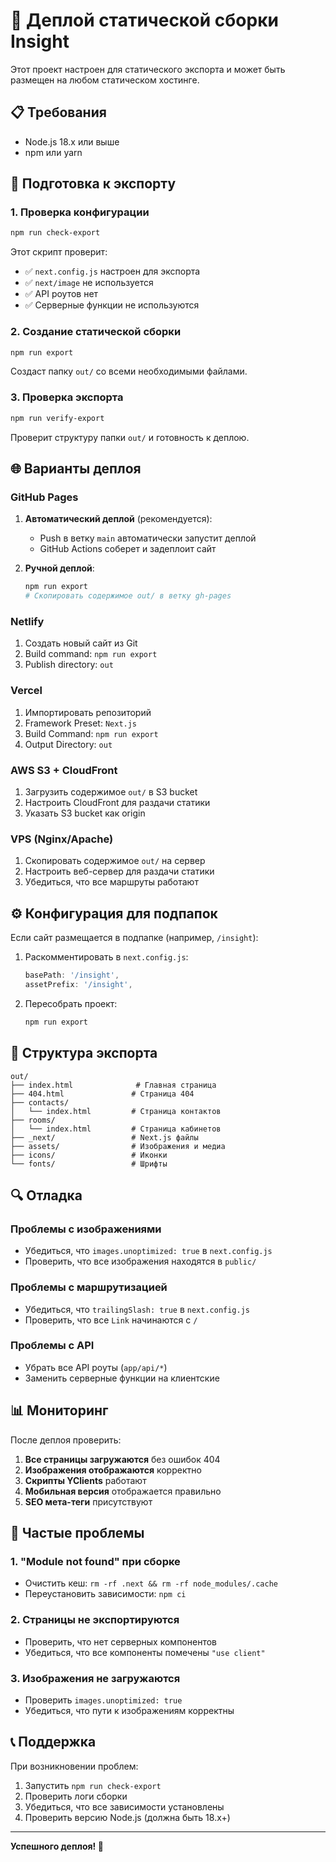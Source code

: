 # 🚀 Деплой статической сборки Insight

Этот проект настроен для статического экспорта и может быть размещен на любом статическом хостинге.

## 📋 Требования

- Node.js 18.x или выше
- npm или yarn

## 🔧 Подготовка к экспорту

### 1. Проверка конфигурации

```bash
npm run check-export
```

Этот скрипт проверит:
- ✅ `next.config.js` настроен для экспорта
- ✅ `next/image` не используется
- ✅ API роутов нет
- ✅ Серверные функции не используются

### 2. Создание статической сборки

```bash
npm run export
```

Создаст папку `out/` со всеми необходимыми файлами.

### 3. Проверка экспорта

```bash
npm run verify-export
```

Проверит структуру папки `out/` и готовность к деплою.

## 🌐 Варианты деплоя

### GitHub Pages

1. **Автоматический деплой** (рекомендуется):
   - Push в ветку `main` автоматически запустит деплой
   - GitHub Actions соберет и задеплоит сайт

2. **Ручной деплой**:
   ```bash
   npm run export
   # Скопировать содержимое out/ в ветку gh-pages
   ```

### Netlify

1. Создать новый сайт из Git
2. Build command: `npm run export`
3. Publish directory: `out`

### Vercel

1. Импортировать репозиторий
2. Framework Preset: `Next.js`
3. Build Command: `npm run export`
4. Output Directory: `out`

### AWS S3 + CloudFront

1. Загрузить содержимое `out/` в S3 bucket
2. Настроить CloudFront для раздачи статики
3. Указать S3 bucket как origin

### VPS (Nginx/Apache)

1. Скопировать содержимое `out/` на сервер
2. Настроить веб-сервер для раздачи статики
3. Убедиться, что все маршруты работают

## ⚙️ Конфигурация для подпапок

Если сайт размещается в подпапке (например, `/insight`):

1. Раскомментировать в `next.config.js`:
   ```js
   basePath: '/insight',
   assetPrefix: '/insight',
   ```

2. Пересобрать проект:
   ```bash
   npm run export
   ```

## 📁 Структура экспорта

```
out/
├── index.html              # Главная страница
├── 404.html               # Страница 404
├── contacts/
│   └── index.html         # Страница контактов
├── rooms/
│   └── index.html         # Страница кабинетов
├── _next/                 # Next.js файлы
├── assets/                # Изображения и медиа
├── icons/                 # Иконки
└── fonts/                 # Шрифты
```

## 🔍 Отладка

### Проблемы с изображениями

- Убедиться, что `images.unoptimized: true` в `next.config.js`
- Проверить, что все изображения находятся в `public/`

### Проблемы с маршрутизацией

- Убедиться, что `trailingSlash: true` в `next.config.js`
- Проверить, что все `Link` начинаются с `/`

### Проблемы с API

- Убрать все API роуты (`app/api/*`)
- Заменить серверные функции на клиентские

## 📊 Мониторинг

После деплоя проверить:

1. **Все страницы загружаются** без ошибок 404
2. **Изображения отображаются** корректно
3. **Скрипты YClients** работают
4. **Мобильная версия** отображается правильно
5. **SEO мета-теги** присутствуют

## 🚨 Частые проблемы

### 1. "Module not found" при сборке
- Очистить кеш: `rm -rf .next && rm -rf node_modules/.cache`
- Переустановить зависимости: `npm ci`

### 2. Страницы не экспортируются
- Проверить, что нет серверных компонентов
- Убедиться, что все компоненты помечены `"use client"`

### 3. Изображения не загружаются
- Проверить `images.unoptimized: true`
- Убедиться, что пути к изображениям корректны

## 📞 Поддержка

При возникновении проблем:

1. Запустить `npm run check-export`
2. Проверить логи сборки
3. Убедиться, что все зависимости установлены
4. Проверить версию Node.js (должна быть 18.x+)

---

**Успешного деплоя! 🎉**
